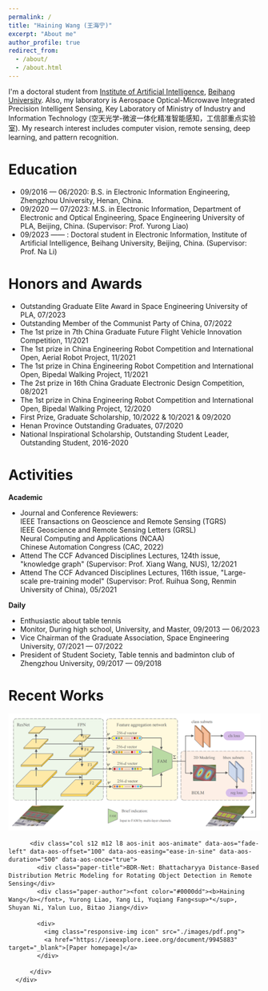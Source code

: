 ```yaml
---
permalink: /
title: "Haining Wang (王海宁)"
excerpt: "About me"
author_profile: true
redirect_from: 
  - /about/
  - /about.html
---
```


I'm a doctoral student from [Institute of Artificial Intelligence](https://iai.buaa.edu.cn/), [Beihang University](https://www.buaa.edu.cn/). Also, my laboratory is Aerospace Optical-Microwave Integrated Precision Intelligent Sensing, Key Laboratory of Ministry of Industry and Information Technology (空天光学-微波一体化精准智能感知，工信部重点实验室). My research interest includes computer vision, remote sensing, deep learning, and pattern recognition.

Education
======
* 09/2016 — 06/2020: B.S. in Electronic Information Engineering, Zhengzhou University, Henan, China.   
* 09/2020 — 07/2023: M.S. in Electronic Information, Department of Electronic and Optical Engineering, Space Engineering University of PLA, Beijing, China. (Supervisor: Prof. Yurong Liao) 
* 09/2023 —— : Doctoral student in Electronic Information, Institute of Artificial Intelligence, Beihang University, Beijing, China. (Supervisor: Prof. Na Li) 

Honors and Awards
======
* Outstanding Graduate Elite Award in Space Engineering University of PLA, 07/2023
* Outstanding Member of the Communist Party of China, 07/2022
* The 1st prize in 7th China Graduate Future Flight Vehicle Innovation Competition, 11/2021
* The 1st prize in China Engineering Robot Competition and International Open, Aerial Robot Project, 11/2021
* The 1st prize in China Engineering Robot Competition and International Open, Bipedal Walking Project, 11/2021
* The 2st prize in 16th China Graduate Electronic Design Competition, 08/2021
* The 1st prize in China Engineering Robot Competition and International Open, Bipedal Walking Project, 12/2020
* First Prize, Graduate Scholarship, 10/2022 & 10/2021 & 09/2020
* Henan Province Outstanding Graduates, 07/2020
* National Inspirational Scholarship, Outstanding Student Leader, Outstanding Student, 2016-2020

Activities
======

**Academic**

* Journal and Conference Reviewers:
  <br>IEEE Transactions on Geoscience and Remote Sensing (TGRS)
  <br>IEEE Geoscience and Remote Sensing Letters (GRSL)
  <br>Neural Computing and Applications (NCAA)
  <br>Chinese Automation Congress (CAC, 2022)
* Attend The CCF Advanced Disciplines Lectures, 124th issue, "knowledge graph" (Supervisor: Prof. Xiang Wang, NUS), 12/2021
* Attend The CCF Advanced Disciplines Lectures, 116th issue, "Large-scale pre-training model" (Supervisor: Prof. Ruihua Song, Renmin University of China), 05/2021

**Daily**

* Enthusiastic about table tennis
* Monitor, During high school, University, and Master, 09/2013 — 06/2023
* Vice Chairman of the Graduate Association, Space Engineering University, 07/2021 — 07/2022
* President of Student Society, Table tennis and badminton club of Zhengzhou University, 09/2017 — 09/2018

Recent Works
======
<div class="row">
          <div class="col s12 m12 l4 center aos-init aos-animate" data-aos="fade-right" data-aos-offset="100" data-aos-easing="ease-in-sine" data-aos-duration="500" data-aos-once="true">
              <img class="responsive-img" src="./images/BDR-Net.png">
          </div>

          <div class="col s12 m12 l8 aos-init aos-animate" data-aos="fade-left" data-aos-offset="100" data-aos-easing="ease-in-sine" data-aos-duration="500" data-aos-once="true">
            <div class="paper-title">BDR-Net: Bhattacharyya Distance-Based Distribution Metric Modeling for Rotating Object Detection in Remote Sensing</div>
            <div class="paper-author"><font color="#0000dd"><b>Haining Wang</b></font>, Yurong Liao, Yang Li, Yuqiang Fang<sup>*</sup>,  Shuyan Ni, Yalun Luo, Bitao Jiang</div>
    
            <div>
              <img class="responsive-img icon" src="./images/pdf.png">
              <a href="https://ieeexplore.ieee.org/document/9945883" target="_blank">[Paper homepage]</a>
            </div>
          
          </div>
      </div>

